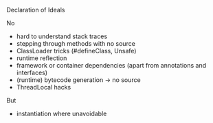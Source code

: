 Declaration of Ideals

No
- hard to understand stack traces
- stepping through methods with no source
- ClassLoader tricks (#defineClass, Unsafe)
- runtime reflection
- framework or container dependencies (apart from annotations and interfaces)
- (runtime) bytecode generation -> no source
- ThreadLocal hacks

But
- instantiation where unavoidable